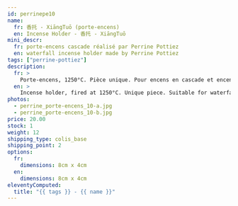 ```yaml
---
id: perrinepe10
name:
  fr: 香托 - XiāngTuō (porte-encens)
  en: Incense Holder - 香托 - XiāngTuō
mini_descr:
  fr: porte-encens cascade réalisé par Perrine Pottiez
  en: waterfall incense holder made by Perrine Pottiez
tags: ["perrine-pottiez"]
description:
  fr: >
    Porte-encens, 1250°C. Pièce unique. Pour encens en cascade et encens normal.
  en: >
    Incense holder, fired at 1250°C. Unique piece. Suitable for waterfall incense and regular incense.
photos:
  - perrine_porte-encens_10-a.jpg
  - perrine_porte-encens_10-b.jpg
price: 20.00
stock: 1
weight: 12
shipping_type: colis_base
shipping_point: 2
options:
  fr:
    dimensions: 8cm x 4cm
  en:
    dimensions: 8cm x 4cm
eleventyComputed:
  title: "{{ tags }} - {{ name }}"
---
```

